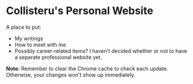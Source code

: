 # Collisteru's Personal Website

A place to put:


* My writings
* How to meet with me
* Possibly career-related items? I haven't decided whether or not to have a separate professional website yet.


**Note:** Remember to clear the Chrome cache to check each update. Otherwise, your changes won't show up immediately.
